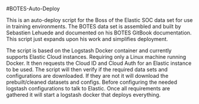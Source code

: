 #BOTES-Auto-Deploy

This is an auto-deploy script for the Boss of the Elastic SOC data set for use in training environments. The BOTES data set is assembled and built by Sebastien Lehuede and documented on his BOTES GitBook documentation. This script just expands upon his work and simplifies deployment.

The script is based on the Logstash Docker container and currently supports Elastic Cloud instances. Requiring only a Linux machine running Docker. It then requests the Cloud ID and Cloud Auth for an Elastic instance to be used. The script will then verify if the required data sets and configurations are downloaded. If they are not it will download the prebuilt/cleaned datasets and configs. Before configuring the needed logstash configurations to talk to Elastic. Once all requirements are gathered it will start a logstash docker that deploys everything.
